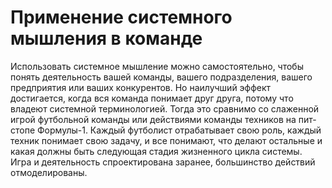 # Применение системного мышления в команде

Использовать системное мышление можно самостоятельно, чтобы понять деятельность вашей команды, вашего подразделения, вашего предприятия или ваших конкурентов. Но наилучший эффект достигается, когда вся команда понимает друг друга, потому что владеют системной терминологией. Тогда это сравнимо со слаженной игрой футбольной команды или действиями команды техников на пит-стопе Формулы-1. Каждый футболист отрабатывает свою роль, каждый техник понимает свою задачу, и все понимают, что делают остальные и какая должны быть следующая стадия жизненного цикла системы. Игра и деятельность спроектирована заранее, большинство действий отмоделированы.
